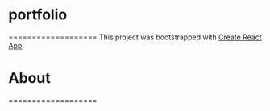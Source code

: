 # portfolio
===================
This project was bootstrapped with [Create React App](https://github.com/facebook/create-react-app).

# About 
===================

